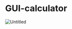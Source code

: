 # GUI-calculator

![Untitled](https://user-images.githubusercontent.com/70373142/120311012-a0c4e880-c2f4-11eb-9e9c-4c32b6b1fb48.png)
